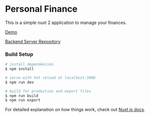# Personal Finance
This is a simple nuxt 2 application to manage your finances.

[Demo](https://pfinance.panimtechnology.com/)

[Backend Server Repository](https://github.com/biholaindrasinh/pf_api)

### Build Setup

```bash
# install dependencies
$ npm install

# serve with hot reload at localhost:3000
$ npm run dev

# build for production and export files
$ npm run build
$ npm run export

```

For detailed explanation on how things work, check out [Nuxt.js docs](https://nuxtjs.org).
